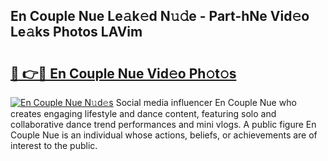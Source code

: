 ## En Couple Nue Le𝚊k𝚎d N𝚞𝚍e - Part-hNe Vid𝚎o Le𝚊ks Photos LAVim

# <h2><a href="http://fb5gc7.evod.top/?m=En+Couple+Nue">🔗 👉🔴 En Couple Nue Vid𝚎o Ph𝚘t𝚘s</a></h2>

[![En Couple Nue N𝚞d𝚎s](https://i.imgur.com/8V9OHl7.gif)](http://fb5gc7.evod.top/?m=En+Couple+Nue)
Social media influencer En Couple Nue who creates engaging lifestyle and dance content, featuring solo and collaborative dance trend performances and mini vlogs. A public figure En Couple Nue is an individual whose actions, beliefs, or achievements are of interest to the public. 
